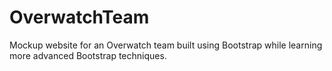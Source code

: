 # OverwatchTeam

Mockup website for an Overwatch team built using Bootstrap while learning more advanced Bootstrap techniques.
